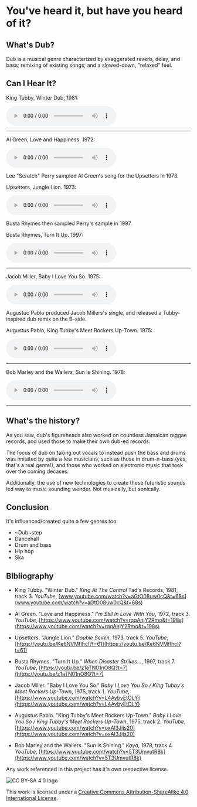 # You've heard it, but have you heard of it?

## What's Dub?

Dub is a musical genre characterized by exaggerated reverb, delay, and bass; remixing of existing songs; and a slowed-down, "relaxed" feel.

## Can I Hear It?

King Tubby, Winter Dub, 1981:

<audio controls="controls">
  <source type="audio/wav" src="King-Tubby_Winter-Dub.wav"></source>
  <p>Your browser does not support the audio element.</p>
</audio>

---

Al Green, Love and Happiness. 1972:

<audio controls="controls">
  <source type="audio/wav" src="Al-Green_Love-and-Happiness.wav"></source>
  <p>Your browser does not support the audio element.</p>
</audio>

Lee "Scratch" Perry sampled Al Green's song for the Upsetters in 1973.

Upsetters, Jungle Lion. 1973:

<audio controls="controls">
  <source type="audio/wav" src="Lee-Scratch-Perry-and-Upsetter_Jungle-Lion.wav"></source>
  <p>Your browser does not support the audio element.</p>
</audio>

Busta Rhymes then sampled Perry's sample in 1997.

Busta Rhymes, Turn It Up. 1997:

<audio controls="controls">
  <source type="audio/wav" src="Busta-Rhymes_Turn-It-Up.wav"></source>
  <p>Your browser does not support the audio element.</p>
</audio>

---

Jacob Miller, Baby I Love You So. 1975:

<audio controls="controls">
  <source type="audio/wav" src="Jacob-Miller_Baby-I-Love-You-So.wav"></source>
  <p>Your browser does not support the audio element.</p>
</audio>

Augustuc Pablo produced Jacob Millers's single, and released a Tubby-inspired dub remix on the B-side.

Augustus Pablo, King Tubby's Meet Rockers Up-Town. 1975:

<audio controls="controls">
  <source type="audio/wav" src="Augustus-Pablo_King_Tubby_Meets_Rockers_Uptown.wav"></source>
  <p>Your browser does not support the audio element.</p>
</audio>

---

Bob Marley and the Wailers, Sun is Shining. 1978:

<audio controls="controls">
  <source type="audio/wav" src="Bob-Marley_Sun-Is-Shining.wav"></source>
  <p>Your browser does not support the audio element.</p>
</audio>

---

## What's the history?

As you saw, dub's figureheads also worked on countless Jamaican reggae records, and used those to make their own dub-ed records.

The focus of dub on taking out vocals to instead push the bass and drums was imitated by quite a few musicians, such as those in drum-n-bass (yes, that's a real genre!), and those who worked on electronic music that took over the coming decases.

Additionally, the use of new technologies to create these futuristic sounds led way to music sounding weirder. Not musically, but sonically.

## Conclusion

It's influenced/created quite a few genres too:

- ~Dub~step
- Dancehall
- Drum and bass
- Hip hop
- Ska

## Bibliography

- King Tubby. "Winter Dub." _King At The Control_ Tad's Records, 1981, track 3. _YouTube_, [www.youtube.com/watch?v=aGtO08uw0cQ&t=68s](www.youtube.com/watch?v=aGtO08uw0cQ&t=68s)

- Al Green. "Love and Happiness." _I'm Still In Love With You_, 1972, track 3. _YouTube_, [https://www.youtube.com/watch?v=rqqAnjY2Rmo&t=198s](https://www.youtube.com/watch?v=rqqAnjY2Rmo&t=198s)

- Upsetters. "Jungle Lion." _Double Seven_, 1973, track 5. _YouTube_, [https://youtu.be/Ke6NVMfIhcI?t=61](https://youtu.be/Ke6NVMfIhcI?t=61)

- Busta Rhymes. "Turn It Up." _When Disaster Strikes..._, 1997, track 7. _YouTube_, [https://youtu.be/z1aTN01nO8Q?t=7](https://youtu.be/z1aTN01nO8Q?t=7)

- Jacob Miller. "Baby I Love You So." _Baby I Love You So / King Tubby's Meet Rockers Up-Town_, 1975, track 1. _YouTube_, [https://www.youtube.com/watch?v=L4AybyEtOLY](https://www.youtube.com/watch?v=L4AybyEtOLY)

- Augustus Pablo. "King Tubby's Meet Rockers Up-Town." _Baby I Love You So / King Tubby's Meet Rockers Up-Town_, 1975, track 2. _YouTube_, [https://www.youtube.com/watch?v=oxAl3Jijs20](https://www.youtube.com/watch?v=oxAl3Jijs20)

- Bob Marley and the Wailers. "Sun Is Shining." _Kaya_, 1978, track 4. _YouTube_, [https://www.youtube.com/watch?v=5T3UmvutR8k](https://www.youtube.com/watch?v=5T3UmvutR8k)

Any work referenced in this project has it's own respective license.

![CC BY-SA 4.0 logo](https://i.creativecommons.org/l/by-sa/4.0/88x31.png)

This work is licensed under a [Creative Commons Attribution-ShareAlike 4.0 International License](http://creativecommons.org/licenses/by-sa/4.0/).
